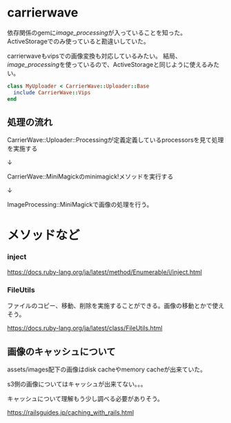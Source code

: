 # carrierwave

依存関係のgemに*image_processing*が入っていることを知った。
ActiveStorageでのみ使っていると勘違いしていた。

carrierwaveもvipsでの画像変換も対応しているみたい。
結局、*image_processing*を使っているので、ActiveStorageと同じように使えるみたい。

```ruby
class MyUploader < CarrierWave::Uploader::Base
  include CarrierWave::Vips
end

```

## 処理の流れ

CarrierWave::Uploader::Processingが定義定義しているprocessorsを見て処理を実施する

↓

CarrierWave::MiniMagickのminimagick!メソッドを実行する

↓

ImageProcessing::MiniMagickで画像の処理を行う。


# メソッドなど

### inject

https://docs.ruby-lang.org/ja/latest/method/Enumerable/i/inject.html

### FileUtils

ファイルのコピー、移動、削除を実施することができる。画像の移動とかで使えそう。

https://docs.ruby-lang.org/ja/latest/class/FileUtils.html

## 画像のキャッシュについて

assets/images配下の画像はdisk cacheやmemory cacheが出来ていた。

s3側の画像についてはキャッシュが出来てない。。。

キャッシュについて理解もう少し調べる必要がありそう。

https://railsguides.jp/caching_with_rails.html

